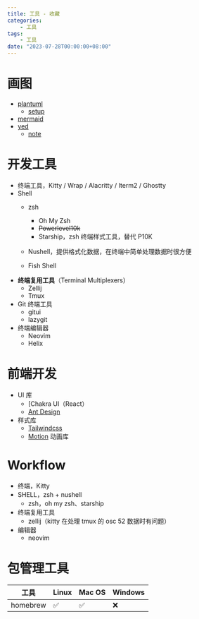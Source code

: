```yaml
---
title: 工具 - 收藏
categories: 
    - 工具
tags:
    - 工具
date: "2023-07-28T00:00:00+08:00"
---
```


# 画图
- [plantuml](https://plantuml.com/)
    - [setup](./plantuml/setup)
- [mermaid](https://github.com/mermaid-js/mermaid?tab=readme-ov-file)
- [yed](https://www.yworks.com/products/yed)
    - [note](./yed/yed)

# 开发工具

- 终端工具，Kitty / Wrap / Alacritty / Iterm2 / Ghostty
- Shell
  - zsh
    - Oh My Zsh
    - ~~Powerlevel10k‌~~
    - Starship，zsh 终端样式工具，替代 P10K

  - Nushell，提供格式化数据，在终端中简单处理数据时很方便
  - Fish Shell
- **终端复用工具**‌（Terminal Multiplexers）
  - Zellij 
  - Tmux 
- Git 终端工具
  - gitui
  - lazygit
- 终端编辑器
  - Neovim
  - Helix

# 前端开发

- UI 库
  - [Chakra UI（React）
  - [Ant Design](https://ant-design.antgroup.com)
- 样式库
  - [Tailwindcss](https://tailwindcss.com/)
  - [Motion](https://motion.dev/docs/react-quick-start) 动画库

# Workflow

- 终端，Kitty
- SHELL，zsh + nushell
  - zsh，oh my zsh、starship
- 终端复用工具
  - zellij（kitty 在处理 tmux 的 osc 52 数据时有问题）
- 编辑器
  - neovim

# 包管理工具

| 工具     | Linux | Mac OS | Windows |
| -------- | ----- | ------ | ------- |
| homebrew | ✅     | ✅      | ❌       |

